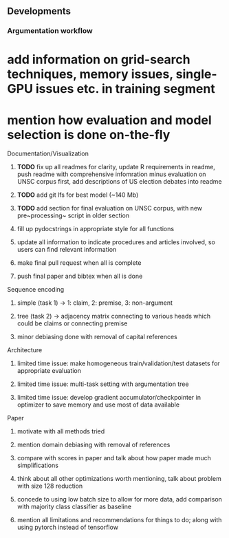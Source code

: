 Developments
------------

### Argumentation workflow

add information on grid-search techniques, memory issues, single-GPU issues etc. in training segment
====================================================================================================

mention how evaluation and model selection is done on-the-fly
=============================================================

Documentation/Visualization

1.  **TODO** fix up all readmes for clarity, update R
    requirements in readme, push readme with comprehensive infomration
    minus evaluation on UNSC corpus first, add descriptions of US
    election debates into readme

2.  **TODO** add git lfs for best model (\~140 Mb)

3.  **TODO** add section for final evaluation on UNSC corpus,
    with new pre~processing~ script in older section

4.  fill up pydocstrings in appropriate style for all functions

5.  update all information to indicate procedures and articles involved,
    so users can find relevant information

6.  make final pull request when all is complete

7.  push final paper and bibtex when all is done

Sequence encoding

1.  simple (task 1) -\> 1: claim, 2: premise, 3: non-argument

2.  tree (task 2) -\> adjacency matrix connecting to various heads which
    could be claims or connecting premise

3.  minor debiasing done with removal of capital references

Architecture

1.  limited time issue: make homogeneous train/validation/test datasets
    for appropriate evaluation

2.  limited time issue: multi-task setting with argumentation tree

3.  limited time issue: develop gradient accumulator/checkpointer in
    optimizer to save memory and use most of data available

Paper

1.  motivate with all methods tried

2.  mention domain debiasing with removal of references

3.  compare with scores in paper and talk about how paper made much
    simplifications

4.  think about all other optimizations worth mentioning, talk about
    problem with size 128 reduction

5.  concede to using low batch size to allow for more data, add
    comparison with majority class classifier as baseline

6.  mention all limitations and recommendations for things to do; along
    with using pytorch instead of tensorflow
